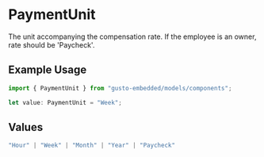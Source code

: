 # PaymentUnit

The unit accompanying the compensation rate. If the employee is an owner, rate should be 'Paycheck'.

## Example Usage

```typescript
import { PaymentUnit } from "gusto-embedded/models/components";

let value: PaymentUnit = "Week";
```

## Values

```typescript
"Hour" | "Week" | "Month" | "Year" | "Paycheck"
```